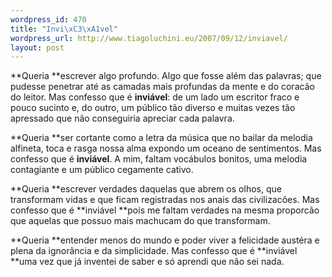 ```yaml
--- 
wordpress_id: 470
title: "Invi\xC3\xA1vel"
wordpress_url: http://www.tiagoluchini.eu/2007/09/12/inviavel/
layout: post
---
```

**Queria **escrever algo profundo. Algo que fosse além das palavras; que pudesse penetrar até as camadas mais profundas da mente e do coracão do leitor.
Mas confesso que é **inviável**: de um lado um escritor fraco e pouco sucinto e, do outro, um público tão diverso e muitas vezes tão apressado que não conseguiria apreciar cada palavra.

**Queria **ser cortante como a letra da música que no bailar da melodia alfineta, toca e rasga nossa alma expondo um oceano de sentimentos.
Mas confesso que é **inviável**. A mim, faltam vocábulos bonitos, uma melodia contagiante e um público cegamente cativo.

**Queria **escrever verdades daquelas que abrem os olhos, que transformam vidas e que ficam registradas nos anais das civilizacões.
Mas confesso que é **inviável **pois me faltam verdades na mesma proporcão que aquelas que possuo mais machucam do que transformam.

**Queria **entender menos do mundo e poder viver a felicidade austéra e plena da ignorância e da simplicidade.
Mas confesso que é **inviável **uma vez que já inventei de saber e só aprendi que não sei nada.
